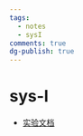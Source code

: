 ```yaml
---
tags:
  - notes
  - sysI
comments: true
dg-publish: true
---
```

# sys-I

- [实验文档](https://zju-sys.pages.zjusct.io/sys1/sys1-sp24/)